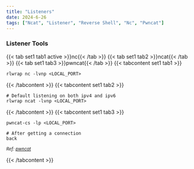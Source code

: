 ```yaml
---
title: "Listeners"
date: 2024-6-26
tags: ["Ncat", "Listener", "Reverse Shell", "Nc", "Pwncat"]
---
```


### Listener Tools

{{< tab set1 tab1 active >}}nc{{< /tab >}}
{{< tab set1 tab2 >}}ncat{{< /tab >}}
{{< tab set1 tab3 >}}pwncat{{< /tab >}}
{{< tabcontent set1 tab1 >}}

```console
rlwrap nc -lvnp <LOCAL_PORT>
```

{{< /tabcontent >}}
{{< tabcontent set1 tab2 >}}

```console
# Default listening on both ipv4 and ipv6
rlwrap ncat -lvnp <LOCAL_PORT>
```

{{< /tabcontent >}}
{{< tabcontent set1 tab3 >}}

```console
pwncat-cs -lp <LOCAL_PORT>
```

```console
# After getting a connection
back
```

<small>*Ref: [pwncat](https://github.com/calebstewart/pwncat)*</small>

{{< /tabcontent >}}
